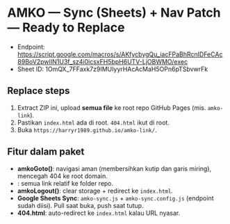 # AMKO — Sync (Sheets) + Nav Patch — Ready to Replace
- Endpoint: https://script.google.com/macros/s/AKfycbygQu_iacFPaBhRcnIDFeCAc89BoV2pwIIN1U3f_sz4i0icsxFH5bpH6UTV-LjOBWMO/exec
- Sheet ID: 1OmQX_7FFaxk7z9IMUIyyrHAcAcMaH5OPn6pTSbvwrFk

## Replace steps
1) Extract ZIP ini, upload **semua file** ke root repo GitHub Pages (mis. `amko-link`).
2) Pastikan `index.html` ada di root. `404.html` ikut di root.
3) Buka `https://harryr1989.github.io/amko-link/`.

## Fitur dalam paket
- **amkoGoto()**: navigasi aman (membersihkan kutip dan garis miring), mencegah 404 ke root domain.
- **<base href="./">**: semua link relatif ke folder repo.
- **amkoLogout()**: clear storage + redirect ke `index.html`.
- **Google Sheets Sync**: `amko-sync.js` + `amko-sync.config.js` (endpoint sudah diisi). Pull saat buka, push saat tutup.
- **404.html**: auto-redirect ke `index.html` kalau URL nyasar.
